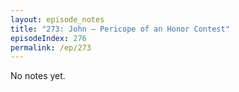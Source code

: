 ```yaml
---
layout: episode_notes
title: "273: John — Pericope of an Honor Contest"
episodeIndex: 276
permalink: /ep/273
---
```

No notes yet.

